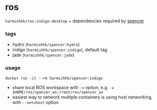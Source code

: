 # ros

```harmishhk/ros:indigo-desktop``` + dependencies required by [spencer](http://spencer.eu/)

### tags

- hydro (```harmishhk/spencer:hydro```)
- indigo (```harmishhk/spencer:indigo```), default tag
- jade (```harmishhk/spencer:jade```)

### usage

```docker run -it --rm harmishhk/spencer:indigo```

- share local ROS workspace with ```-v``` option, e.g.  ```-v $HOME/ros/spencer_ws:/root/ros/spencer_ws```
- easiest way to network multiple containers is using host networking, with ```--net=host``` option
